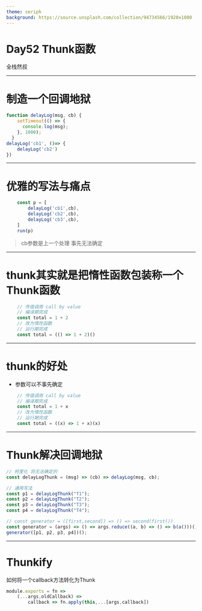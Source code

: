```yaml
---
theme: seriph
background: https://source.unsplash.com/collection/94734566/1920x1080
---
```


# Day52 Thunk函数
全栈然叔

---

# 制造一个回调地狱

```js
function delayLog(msg, cb) {
    setTimeout(() => {
      console.log(msg);
    }, 1000);
  }
delayLog('cb1', ()=> {
    delayLog('cb2')
})
```

---

# 优雅的写法与痛点

```js
    const p = [
        delayLog('cb1',cb),
        delayLog('cb2',cb),
        delayLog('cb3',cb),
    ]
    run(p)
```
> cb参数是上一个处理 事先无法确定

---

# thunk其实就是把惰性函数包装称一个Thunk函数

```js
    // 传值调用 call by value
    // 编译期完成
    const total = 1 + 2 
    // 改为惰性函数
    // 运行期完成
    const total = (() => 1 + 2)()

```


---

# thunk的好处
- 参数可以不事先确定

```js
    // 传值调用 call by value
    // 编译期完成
    const total = 1 + x
    // 改为惰性函数
    // 运行期完成
    const total = ((x) => 1 + x)(x)

```

---

# Thunk解决回调地狱

```js
// 柯里化 将无法确定的
const delayLogThunk = (msg) => (cb) => delayLog(msg, cb);

// 通用写法
const p1 = delayLogThunk("T1");
const p2 = delayLogThunk("T2");
const p3 = delayLogThunk("T3");
const p4 = delayLogThunk("T4");

// const generator = ([first,second]) => () => second(first())
const generator = (args) => () => args.reduce((a, b) => () => b(a()))();
generator([p1, p2, p3, p4])();

```

---

# Thunkify

如何将一个callback方法转化为Thunk
```js
module.exports = fn => 
    (...args,oldCallback) => 
        callback => fn.apply(this,...[args,callback])
 
```

